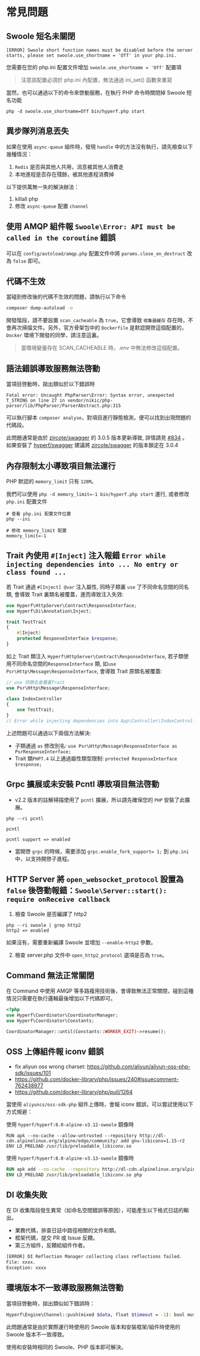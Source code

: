# 常見問題

## Swoole 短名未關閉

```
[ERROR] Swoole short function names must be disabled before the server starts, please set swoole.use_shortname = 'Off' in your php.ini.
```

您需要在您的 php.ini 配置文件增加 `swoole.use_shortname = 'Off'` 配置項

> 注意該配置必須於 php.ini 內配置，無法通過 ini_set() 函數來重寫

當然，也可以通過以下的命令來啓動服務，在執行 PHP 命令時關閉掉 Swoole 短名功能

```
php -d swoole.use_shortname=Off bin/hyperf.php start
```

## 異步隊列消息丟失

如果在使用 `async-queue` 組件時，發現 `handle` 中的方法沒有執行，請先檢查以下幾種情況：

1. `Redis` 是否與其他人共用，消息被其他人消費走
2. 本地進程是否存在殘餘，被其他進程消費掉

以下提供萬無一失的解決辦法：

1. killall php
2. 修改 `async-queue` 配置 `channel`

## 使用 AMQP 組件報 `Swoole\Error: API must be called in the coroutine` 錯誤

可以在 `config/autoload/amqp.php` 配置文件中將 `params.close_on_destruct` 改為 `false` 即可。

## 代碼不生效

當碰到修改後的代碼不生效的問題，請執行以下命令

```bash
composer dump-autoload -o
```

開發階段，請不要設置 `scan_cacheable` 為 `true`，它會導致 `收集器緩存` 存在時，不會再次掃描文件。另外，官方骨架包中的 `Dockerfile` 是默認開啓這個配置的，`Docker` 環境下開發的同學，請注意這裏。

> 當環境變量存在 SCAN_CACHEABLE 時，.env 中無法修改這個配置。

## 語法錯誤導致服務無法啓動

當項目啓動時，拋出類似於以下錯誤時

```
Fatal error: Uncaught PhpParser\Error: Syntax error, unexpected T_STRING on line 27 in vendor/nikic/php-parser/lib/PhpParser/ParserAbstract.php:315
```

可以執行腳本 `composer analyse`，對項目進行靜態檢測，便可以找到出現問題的代碼段。

此問題通常是由於 [zircote/swagger](https://github.com/zircote/swagger-php) 的 3.0.5 版本更新導致, 詳情請見 [#834](https://github.com/zircote/swagger-php/issues/834) 。
如果安裝了 [hyperf/swagger](https://github.com/hyperf/swagger) 建議將 [zircote/swagger](https://github.com/zircote/swagger-php) 的版本鎖定在 3.0.4

## 內存限制太小導致項目無法運行

PHP 默認的 `memory_limit` 只有 `128M`。

我們可以使用 `php -d memory_limit=-1 bin/hyperf.php start` 運行, 或者修改 `php.ini` 配置文件

```
# 查看 php.ini 配置文件位置
php --ini

# 修改 memory_limit 配置
memory_limit=-1
```

## Trait 內使用 `#[Inject]` 注入報錯 `Error while injecting dependencies into ... No entry or class found ...`

若 Trait 通過 `#[Inject] @var` 注入屬性, 同時子類裏 `use` 了不同命名空間的同名類, 會導致 Trait 裏類名被覆蓋，進而導致注入失效:

```php
use Hyperf\HttpServer\Contract\ResponseInterface;
use Hyperf\Di\Annotation\Inject;

trait TestTrait
{
    #[Inject]
    protected ResponseInterface $response;
}
```

如上 Trait 類注入 `Hyperf\HttpServer\Contract\ResponseInterface`, 若子類使用不同命名空間的`ResponseInterface` 類, 如`use Psr\Http\Message\ResponseInterface`, 會導致 Trait 原類名被覆蓋:

```php
// use 同類名會覆蓋Trait
use Psr\Http\Message\ResponseInterface;

class IndexController
{
    use TestTrait;
}
// Error while injecting dependencies into App\Controller\IndexController: No entry or class found for 'Psr\Http\Message\ResponseInterface'
```

上述問題可以通過以下兩個方法解決:

- 子類通過 `as` 修改別名: `use Psr\Http\Message\ResponseInterface as PsrResponseInterface;`
- Trait 類`PHP7.4` 以上通過屬性類型限制: `protected ResponseInterface $response;`

## Grpc 擴展或未安裝 Pcntl 導致項目無法啓動

- v2.2 版本的註解掃描使用了 `pcntl` 擴展，所以請先確保您的 `PHP` 安裝了此擴展。

```shell
php --ri pcntl

pcntl

pcntl support => enabled
```

- 當開啓 `grpc` 的時候，需要添加 `grpc.enable_fork_support= 1;` 到 `php.ini` 中，以支持開啓子進程。

## HTTP Server 將 `open_websocket_protocol` 設置為 `false` 後啓動報錯：`Swoole\Server::start(): require onReceive callback`

1. 檢查 Swoole 是否編譯了 http2

```shell
php --ri swoole | grep http2
http2 => enabled
```

如果沒有，需要重新編譯 Swoole 並增加 `--enable-http2` 參數。

2. 檢查 server.php 文件中 `open_http2_protocol` 選項是否為 `true`。

## Command 無法正常關閉

在 Command 中使用 AMQP 等多路複用技術後，會導致無法正常關閉，碰到這種情況只需要在執行邏輯最後增加以下代碼即可。

```php
<?php
use Hyperf\Coordinator\CoordinatorManager;
use Hyperf\Coordinator\Constants;

CoordinatorManager::until(Constants::WORKER_EXIT)->resume();
```

## OSS 上傳組件報 iconv 錯誤

- fix aliyun oss wrong charset: https://github.com/aliyun/aliyun-oss-php-sdk/issues/101
- https://github.com/docker-library/php/issues/240#issuecomment-762438977
- https://github.com/docker-library/php/pull/1264

當使用 `aliyuncs/oss-sdk-php` 組件上傳時，會報 iconv 錯誤，可以嘗試使用以下方式規避：

使用 `hyperf/hyperf:8.0-alpine-v3.12-swoole` 鏡像時

```
RUN apk --no-cache --allow-untrusted --repository http://dl-cdn.alpinelinux.org/alpine/edge/community/ add gnu-libiconv=1.15-r2
ENV LD_PRELOAD /usr/lib/preloadable_libiconv.so
```

使用 `hyperf/hyperf:8.0-alpine-v3.13-swoole` 鏡像時

```dockerfile
RUN apk add --no-cache --repository http://dl-cdn.alpinelinux.org/alpine/v3.13/community/ gnu-libiconv=1.15-r3
ENV LD_PRELOAD /usr/lib/preloadable_libiconv.so php
```

## DI 收集失敗

在 DI 收集階段發生異常（如命名空間錯誤等原因），可能產生以下格式日誌的輸出。

- 業務代碼，排查日誌中路徑相關的文件和類。
- 框架代碼，提交 PR 或 Issue 反饋。
- 第三方組件，反饋給組件作者。

```bash
[ERROR] DI Reflection Manager collecting class reflections failed. 
File: xxxx.
Exception: xxxx
```

## 環境版本不一致導致服務無法啓動

當項目啓動時，拋出類似如下錯誤時：

```bash
Hyperf\Engine\Channel::push(mixed $data, float $timeout = -1): bool must be compatible with Swoole\Coroutine\Channel::push($data, $timeout = -1)
```

此問題通常是由於實際運行時使用的 Swoole 版本和安裝框架/組件時使用的 Swoole 版本不一致導致。

使用和安裝時相同的 Swoole、PHP 版本即可解決。
